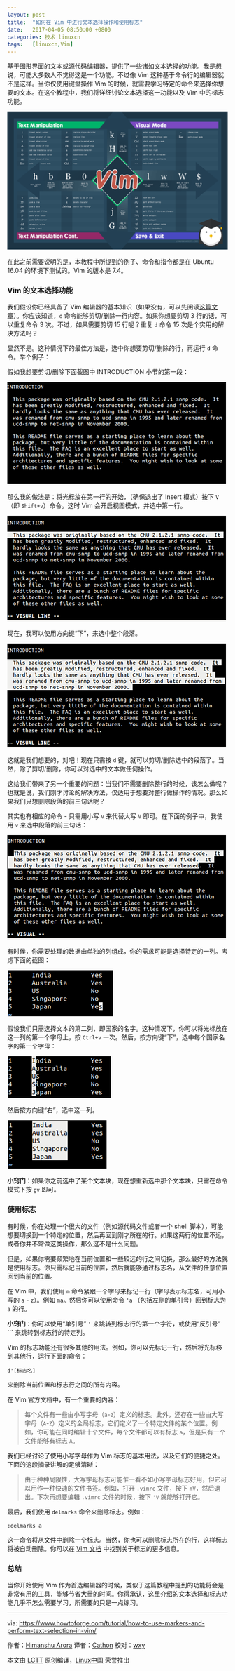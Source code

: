 ```yaml
---
layout: post
title:	"如何在 Vim 中进行文本选择操作和使用标志"
date:	2017-04-05 08:50:00 +0800 
categories:	技术 linuxcn 
tags:	[linuxcn,Vim]
---
```



基于图形界面的文本或源代码编辑器，提供了一些诸如文本选择的功能。我是想说，可能大多数人不觉得这是一个功能。不过像 Vim 这种基于命令行的编辑器就不是这样。当你仅使用键盘操作 Vim 的时候，就需要学习特定的命令来选择你想要的文本。在这个教程中，我们将详细讨论文本选择这一功能以及 Vim 中的标志功能。


![](/Asserts/Images/album/201704/04/055942njnmcte0ktbqctfk.png)


在此之前需要说明的是，本教程中所提到的例子、命令和指令都是在 Ubuntu 16.04 的环境下测试的。Vim 的版本是 7.4。


### Vim 的文本选择功能


我们假设你已经具备了 Vim 编辑器的基本知识（如果没有，可以先阅读[这篇文章](/article-8143-1.html)）。你应该知道，`d` 命令能够剪切/删除一行内容。如果你想要剪切 3 行的话，可以重复命令 3 次。不过，如果需要剪切 15 行呢？重复 `d` 命令 15 次是个实用的解决方法吗？


显然不是。这种情况下的最佳方法是，选中你想要剪切/删除的行，再运行 `d` 命令。举个例子：


假如我想要剪切/删除下面截图中 INTRODUCTION 小节的第一段：


[![Text edited in VIM](/Asserts/Images/album/201704/04/055957cb4cbbaefvfuxhru.png)](https://www.howtoforge.com/images/how-to-use-markers-and-perform-text-selection-in-vim/big/vim-select-example.png)


那么我的做法是：将光标放在第一行的开始，（确保退出了 Insert 模式）按下 `V`（即 `Shift+v`）命令。这时 Vim 会开启视图模式，并选中第一行。


[![Select a line with VIM](/Asserts/Images/album/201704/04/055957s9b1i1s6tihiixsh.png)](https://www.howtoforge.com/images/how-to-use-markers-and-perform-text-selection-in-vim/big/vim-select-initiated.png)


现在，我可以使用方向键“下”，来选中整个段落。


[![Select multiple lines with Vim](/Asserts/Images/album/201704/04/060000ltuahzmgueguakew.png)](https://www.howtoforge.com/images/how-to-use-markers-and-perform-text-selection-in-vim/big/vim-select-working.png)


这就是我们想要的，对吧！现在只需按 `d` 键，就可以剪切/删除选中的段落了。当然，除了剪切/删除，你可以对选中的文本做任何操作。


这给我们带来了另一个重要的问题：当我们不需要删除整行的时候，该怎么做呢？也就是说，我们刚才讨论的解决方法，仅适用于想要对整行做操作的情况。那么如果我们只想删除段落的前三句话呢？


其实也有相应的命令 - 只需用小写 `v` 来代替大写 `V` 即可。在下面的例子中，我使用 `v` 来选中段落的前三句话：


[![Select the first three sentences in Vim](/Asserts/Images/album/201704/04/060003neegyi8z5t25quo0.png)](https://www.howtoforge.com/images/how-to-use-markers-and-perform-text-selection-in-vim/big/vim-select-partial-lines.png)


有时候，你需要处理的数据由单独的列组成，你的需求可能是选择特定的一列。考虑下面的截图：


[![Columns in Vom](/Asserts/Images/album/201704/04/060004bb2rl28l87fbebf4.png)](https://www.howtoforge.com/images/how-to-use-markers-and-perform-text-selection-in-vim/big/vim-select-columns.png)


假设我们只需选择文本的第二列，即国家的名字。这种情况下，你可以将光标放在这一列的第一个字母上，按 `Ctrl+v` 一次。然后，按方向键“下”，选中每个国家名字的第一个字母：


[![Select the first char of a column](/Asserts/Images/album/201704/04/060006ggrr3to0aoomsvzr.png)](https://www.howtoforge.com/images/how-to-use-markers-and-perform-text-selection-in-vim/big/vim-select-column-1.png)


然后按方向键“右”，选中这一列。


[![Select a whole column in Vim](/Asserts/Images/album/201704/04/060008nbdb55bloca5jwed.png)](https://www.howtoforge.com/images/how-to-use-markers-and-perform-text-selection-in-vim/big/vim-select-column-2.png)


**小窍门**：如果你之前选中了某个文本块，现在想重新选中那个文本块，只需在命令模式下按 `gv` 即可。


### 使用标志


有时候，你在处理一个很大的文件（例如源代码文件或者一个 shell 脚本），可能想要切换到一个特定的位置，然后再回到刚才所在的行。如果这两行的位置不远，或者你并不常做这类操作，那么这不是什么问题。


但是，如果你需要频繁地在当前位置和一些较远的行之间切换，那么最好的方法就是使用标志。你只需标记当前的位置，然后就能够通过标志名，从文件的任意位置回到当前的位置。


在 Vim 中，我们使用 `m` 命令紧跟一个字母来标记一行（字母表示标志名，可用小写的 `a` - `z`）。例如 `ma`。然后你可以使用命令 `'a` （包括左侧的单引号）回到标志为 `a` 的行。


**小窍门**：你可以使用“单引号” `'` 来跳转到标志行的第一个字符，或使用“反引号” ``` 来跳转到标志行的特定列。


Vim 的标志功能还有很多其他的用法。例如，你可以先标记一行，然后将光标移到其他行，运行下面的命令：



```
d'[标志名]

```

来删除当前位置和标志行之间的所有内容。


在 Vim 官方文档中，有一个重要的内容：



> 
> 每个文件有一些由小写字母（`a`-`z`）定义的标志。此外，还存在一些由大写字母（`A`-`Z`）定义的全局标志，它们定义了一个特定文件的某个位置。例如，你可能在同时编辑十个文件，每个文件都可以有标志 `a`，但是只有一个文件能够有标志 `A`。
> 
> 
> 


我们已经讨论了使用小写字母作为 Vim 标志的基本用法，以及它们的便捷之处。下面的这段摘录讲解的足够清晰：



> 
> 由于种种局限性，大写字母标志可能乍一看不如小写字母标志好用，但它可以用作一种快速的文件书签。例如，打开 `.vimrc` 文件，按下 `mV`，然后退出。下次再想要编辑 `.vimrc` 文件的时候，按下 `'V` 就能够打开它。
> 
> 
> 


最后，我们使用 `delmarks` 命令来删除标志。例如：



```
:delmarks a

```

这一命令将从文件中删除一个标志。当然，你也可以删除标志所在的行，这样标志将被自动删除。你可以在 [Vim 文档](http://vim.wikia.com/wiki/Using_marks) 中找到关于标志的更多信息。


### 总结


当你开始使用 Vim 作为首选编辑器的时候，类似于这篇教程中提到的功能将会是非常有用的工具，能够节省大量的时间。你得承认，这里介绍的文本选择和标志功能几乎不怎么需要学习，所需要的只是一点练习。




---


via: <https://www.howtoforge.com/tutorial/how-to-use-markers-and-perform-text-selection-in-vim/>


作者：[Himanshu Arora](https://www.howtoforge.com/tutorial/how-to-use-markers-and-perform-text-selection-in-vim/) 译者：[Cathon](https://github.com/Cathon) 校对：[wxy](https://github.com/wxy)


本文由 [LCTT](https://github.com/LCTT/TranslateProject) 原创编译，[Linux中国](https://linux.cn/) 荣誉推出
